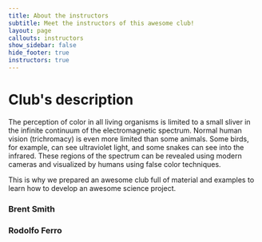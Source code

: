 ```yaml
---
title: About the instructors
subtitle: Meet the instructors of this awesome club!
layout: page
callouts: instructors
show_sidebar: false
hide_footer: true
instructors: true
---
```


# Club's description

The perception of color in all living organisms is limited to a small sliver in the infinite continuum of the electromagnetic spectrum. Normal human vision (trichromacy) is even more limited than some animals. Some birds, for example, can see ultraviolet light, and some snakes can see into the infrared. These regions of the spectrum can be revealed using modern cameras and visualized by humans using false color techniques.

This is why we prepared an awesome club full of material and examples to learn how to develop an awesome science project.

### Brent Smith

### Rodolfo Ferro